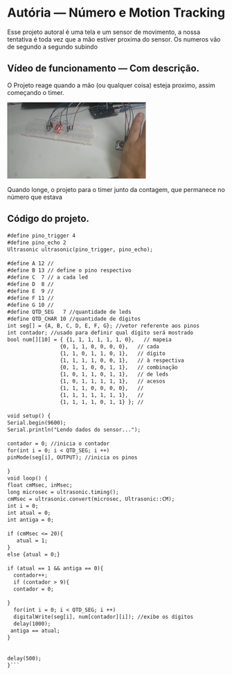 # Autória — Número e Motion Tracking

  Esse projeto autoral é uma tela e um sensor de movimento, a nossa tentativa é toda vez que a mão estiver proxima do sensor.
  Os numeros vão de segundo a segundo subindo  
  

  
  
## Vídeo de funcionamento — Com descrição.

O Projeto reage quando a mão (ou qualquer coisa) esteja proximo, assim começando o timer.

![Projeto em funcionamento](https://github.com/GhoostSama/PortfolioTecnico/blob/main/FundamTi/Autorias/Projeto_NumeroMotionTracking/ProjetoArduino(autoria).gif?raw=true)

Quando longe, o projeto para o timer junto da contagem, que permanece no número que estava

## Código do projeto. 
  
  ```#include <Ultrasonic.h>
#define pino_trigger 4
#define pino_echo 2
Ultrasonic ultrasonic(pino_trigger, pino_echo);

#define A 12 //
#define B 13 // define o pino respectivo
#define C  7 // a cada led
#define D  8 //
#define E  9 //
#define F 11 //
#define G 10 //
#define QTD_SEG   7 //quantidade de leds
#define QTD_CHAR 10 //quantidade de dígitos
int seg[] = {A, B, C, D, E, F, G}; //vetor referente aos pinos
int contador; //usado para definir qual dígito será mostrado
bool num[][10] = { {1, 1, 1, 1, 1, 1, 0},   // mapeia
                   {0, 1, 1, 0, 0, 0, 0},   // cada
                   {1, 1, 0, 1, 1, 0, 1},   // dígito
                   {1, 1, 1, 1, 0, 0, 1},   // à respectiva
                   {0, 1, 1, 0, 0, 1, 1},   // combinação
                   {1, 0, 1, 1, 0, 1, 1},   // de leds
                   {1, 0, 1, 1, 1, 1, 1},   // acesos
                   {1, 1, 1, 0, 0, 0, 0},   //
                   {1, 1, 1, 1, 1, 1, 1},   //
                   {1, 1, 1, 1, 0, 1, 1} }; //
         
void setup() {
  Serial.begin(9600);
  Serial.println("Lendo dados do sensor...");
  
  contador = 0; //inicia o contador
  for(int i = 0; i < QTD_SEG; i ++)
  pinMode(seg[i], OUTPUT); //inicia os pinos
  
}
void loop() {
  float cmMsec, inMsec;
  long microsec = ultrasonic.timing();
  cmMsec = ultrasonic.convert(microsec, Ultrasonic::CM);
  int i = 0;
  int atual = 0;
  int antiga = 0;
  
  if (cmMsec <= 20){
     atual = 1;
  }
  else {atual = 0;}

  if (atual == 1 && antiga == 0){
    contador++;
    if (contador > 9){
    contador = 0;
    
  }
    for(int i = 0; i < QTD_SEG; i ++)
    digitalWrite(seg[i], num[contador][i]); //exibe os dígitos
    delay(1000);
   antiga == atual;
  }
  
  
  delay(500);
}```  
